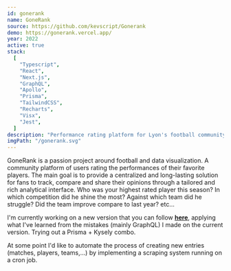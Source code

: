 ```yaml
---
id: gonerank
name: GoneRank
source: https://github.com/kevscript/Gonerank
demo: https://gonerank.vercel.app/
year: 2022
active: true
stack:
  [
    "Typescript",
    "React",
    "Next.js",
    "GraphQL",
    "Apollo",
    "Prisma",
    "TailwindCSS",
    "Recharts",
    "Visx",
    "Jest",
  ]
description: "Performance rating platform for Lyon's football community."
imgPath: "/gonerank.svg"
---
```


GoneRank is a passion project around football and data visualization. A community platform of users rating the performances of their favorite players. The main goal is to provide a centralized and long-lasting solution for fans to track, compare and share their opinions through a tailored and rich analytical interface. Who was your highest rated player this season? In which competition did he shine the most? Against which team did he struggle? Did the team improve compare to last year? etc...

I'm currently working on a new version that you can follow **[here](https://github.com/kevscript/gonerank-new)**, applying what I've learned from the mistakes (mainly GraphQL) I made on the current version. Trying out a Prisma + Kysely combo.

At some point I'd like to automate the process of creating new entries (matches, players, teams,...) by implementing a scraping system running on a cron job.
